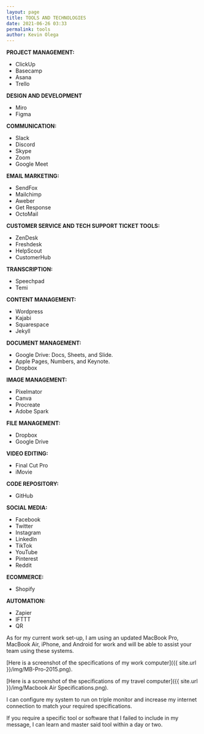 ```yaml
--- 
layout: page
title: TOOLS AND TECHNOLOGIES
date: 2021-06-26 03:33
permalink: tools 
author: Kevin Olega 
--- 
```


**PROJECT MANAGEMENT:**

- ClickUp
- Basecamp 
- Asana
- Trello 

**DESIGN AND DEVELOPMENT**

- Miro
- Figma

**COMMUNICATION:**

- Slack
- Discord
- Skype
- Zoom
- Google Meet

**EMAIL MARKETING:**

- SendFox
- Mailchimp
- Aweber
- Get Response
- OctoMail

**CUSTOMER SERVICE AND TECH SUPPORT TICKET TOOLS:**

- ZenDesk
- Freshdesk
- HelpScout
- CustomerHub

**TRANSCRIPTION:**

- Speechpad
- Temi

**CONTENT MANAGEMENT:**

- Wordpress
- Kajabi
- Squarespace
- Jekyll

**DOCUMENT MANAGEMENT:**

- Google Drive: Docs, Sheets, and Slide.
- Apple Pages, Numbers, and Keynote.
- Dropbox

**IMAGE MANAGEMENT:**

- Pixelmator
- Canva
- Procreate
- Adobe Spark

**FILE MANAGEMENT:**

- Dropbox
- Google Drive

**VIDEO EDITING:**

- Final Cut Pro
- iMovie

**CODE REPOSITORY:**

- GitHub

**SOCIAL MEDIA:**

- Facebook
- Twitter
- Instagram
- LinkedIn
- TikTok
- YouTube
- Pinterest
- Reddit

**ECOMMERCE:**

- Shopify

**AUTOMATION:**

- Zapier
- IFTTT
- QR


As for my current work set-up, I am using an updated MacBook Pro, MacBook Air, iPhone, and Android for work and will be able to assist your team using these systems. 

[Here is a screenshot of the specifications of my work computer]({{ site.url }}/img/MB-Pro-2015.png).

[Here is a screenshot of the specifications of my travel computer]({{ site.url }}/img/Macbook Air Specifications.png).

I can configure my system to run on triple monitor and increase my internet connection to match your required specifications. 

If you require a specific tool or software that I failed to include in my message, I can learn and master said tool within a day or two.